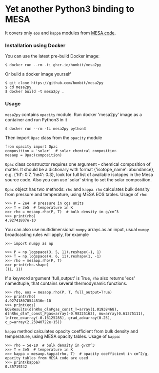 # Yet another Python3 binding to MESA

It covers only `eos` and `kappa` modules from [MESA code](http://mesa.sourceforge.net). 

### Installation using Docker

You can use the latest pre-build Docker image:

```shell
$ docker run --rm -ti ghcr.io/hombit/mesa2py
```

Or build a docker image yourself

``` shell
$ git clone https://github.com/hombit/mesa2py
$ cd mesa2py
$ docker build -t mesa2py .
```

### Usage

`mesa2py` contains `opacity` module. Run docker 'mesa2py' image as a container and run Python3 in it

``` shell
$ docker run --rm -ti mesa2py python3
```

Then import `Opac` class from the `opacity` module

``` python3
from opacity import Opac
composition = 'solar'  # solar chemical composition
mesaop = Opac(composition)
```

`Opac` class constructor requires one argument - chemical composition of matter. 
It should be a dictionary with format {'isotope_name': abundance}, e.g. {'h1': 0.7, 'he4': 0.3}, look for full list of available isotopes in the Mesa source code. Also you can use 'solar' string to set the solar composition.

`Opac` object has two methods: `rho` and `kappa`. `rho` calculates bulk density from pressure and temperature, using MESA EOS tables. Usage of `rho`:

``` python3
>>> P = 2e4  # pressure in cgs units
>>> T = 3e5  # temperature in K
>>> rho = mesaop.rho(P, T)  # bulk density in g/cm^3
>>> print(rho)
4.92741807e-10
```

You can also use multidimensional `numpy` arrays as an input, usual `numpy` broadcasting rules will apply, for example
```python3
>>> import numpy as np

>>> P = np.logspace(3, 5, 11).reshape(-1, 1)
>>> T = np.logspace(4, 6, 11).reshape(1, -1)
>>> rho = mesaop.rho(P, T)
>>> print(rho.shape)
(11, 11)
```

If a keyword argument 'full_output' is True, `rho` also returns 'eos' namedtuple, that contains several thermodynamic functions.

``` python3
>>> rho, eos = mesaop.rho(P, T, full_output=True)
>>> print(rho)
4.927418070544516e-10
>>> print(eos)
EOSResults(dlnRho_dlnPgas_const_T=array(1.01938468), dlnRho_dlnT_const_Pgas=array(-0.98225163), mu=array(0.61375111), lnfree_e=array(-0.16125285), grad_ad=array(0.25), c_p=array(2.25940722e+15))
```

`kappa` method calculates opacity coefficient from bulk density and temperature, using MESA opacity tables. Usage of `kappa`:

``` python3
>>> rho = 5e-10  # bulk density in g/cm^3
>>> T = 3e5  # temperature in K
>>> kappa = mesaop.kappa(rho, T)  # opacity coefficient in cm^2/g, opacity tables from MESA code are used
>>> print(kappa)
0.35719242
```
